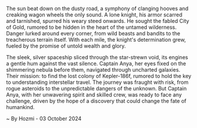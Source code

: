 
The sun beat down on the dusty road, a symphony of clanging hooves and creaking wagon wheels the only sound. A lone knight, his armor scarred and tarnished, spurred his weary steed onwards. He sought the fabled City of Gold, rumored to be hidden in the heart of the untamed wilderness. Danger lurked around every corner, from wild beasts and bandits to the treacherous terrain itself. With each mile, the knight's determination grew, fueled by the promise of untold wealth and glory. 

The sleek, silver spaceship sliced through the star-strewn void, its engines a gentle hum against the vast silence. Captain Anya, her eyes fixed on the shimmering nebula before them, navigated through uncharted galaxies. Their mission: to find the lost colony of Kepler-186f, rumored to hold the key to understanding interstellar travel. The journey was fraught with risk, from rogue asteroids to the unpredictable dangers of the unknown. But Captain Anya, with her unwavering spirit and skilled crew, was ready to face any challenge, driven by the hope of a discovery that could change the fate of humankind. 

~ By Hozmi - 03 October 2024

